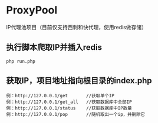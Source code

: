 # ProxyPool
IP代理池项目（目前仅支持西刺和快代理，使用redis做存储）

## 执行脚本爬取IP并插入redis

``` 
php run.php
``` 

## 获取IP，项目地址指向根目录的index.php
``` 
例：http://127.0.0.1/get       //获取单个IP
例：http://127.0.0.1/get_all   //获取数据库中全部IP
例：http://127.0.0.1/status    //获取数据库中IP数量
例：http://127.0.0.1/pop       //随机取出一个ip，并删除它
``` 
